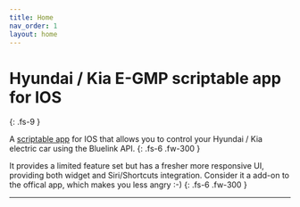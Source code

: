 ```yaml
---
title: Home
nav_order: 1
layout: home
---
```


# Hyundai / Kia E-GMP scriptable app for IOS
{: .fs-9 }

A [scriptable app](https://scriptable.app/) for IOS that allows you to control your Hyundai / Kia electric car using the Bluelink API. 
{: .fs-6 .fw-300 }

It provides a limited feature set but has a fresher more responsive UI, providing both widget and Siri/Shortcuts integration. Consider it a add-on to the offical app, which makes you less angry :-)
{: .fs-6 .fw-300 }

---

